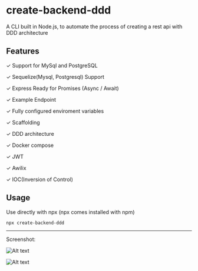 # create-backend-ddd
A CLI built in Node.js, to automate the process of creating a rest api with DDD architecture


## Features

✓ Support for MySql and PostgreSQL

✓ Sequelize(Mysql, Postgresql) Support

✓ Express Ready for Promises (Async / Await)

✓ Example Endpoint

✓ Fully configured enviroment variables

✓ Scaffolding

✓ DDD architecture

✓ Docker compose

✓ JWT

✓ Awilix

✓ IOC(Inversion of Control)

## Usage

Use directly with npx (npx comes installed with npm)
```sh
npx create-backend-ddd
```



---
Screenshot:

![Alt text](https://cdn.discordapp.com/attachments/605904561995120652/816096123525398548/unknown.png)


![Alt text](https://cdn.discordapp.com/attachments/605904561995120652/816096169284993035/unknown.png)
